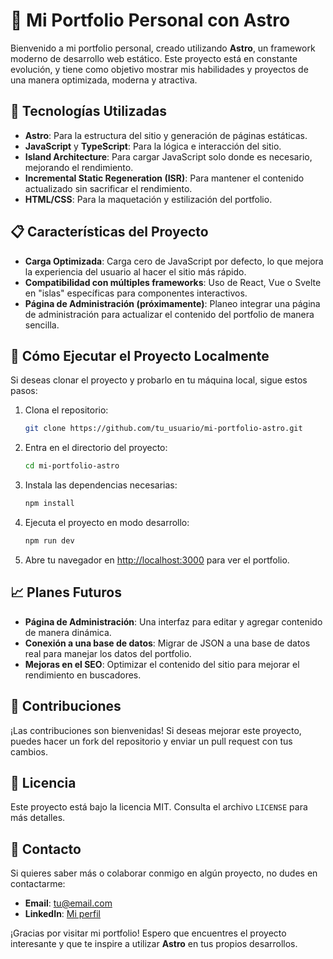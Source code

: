 # 🚀 Mi Portfolio Personal con Astro

Bienvenido a mi portfolio personal, creado utilizando **Astro**, un framework moderno de desarrollo web estático. Este proyecto está en constante evolución, y tiene como objetivo mostrar mis habilidades y proyectos de una manera optimizada, moderna y atractiva.

## 🌟 Tecnologías Utilizadas
- **Astro**: Para la estructura del sitio y generación de páginas estáticas.
- **JavaScript** y **TypeScript**: Para la lógica e interacción del sitio.
- **Island Architecture**: Para cargar JavaScript solo donde es necesario, mejorando el rendimiento.
- **Incremental Static Regeneration (ISR)**: Para mantener el contenido actualizado sin sacrificar el rendimiento.
- **HTML/CSS**: Para la maquetación y estilización del portfolio.

## 📋 Características del Proyecto
- **Carga Optimizada**: Carga cero de JavaScript por defecto, lo que mejora la experiencia del usuario al hacer el sitio más rápido.
- **Compatibilidad con múltiples frameworks**: Uso de React, Vue o Svelte en "islas" específicas para componentes interactivos.
- **Página de Administración (próximamente)**: Planeo integrar una página de administración para actualizar el contenido del portfolio de manera sencilla.

## 🔧 Cómo Ejecutar el Proyecto Localmente

Si deseas clonar el proyecto y probarlo en tu máquina local, sigue estos pasos:

1. Clona el repositorio:
   ```sh
   git clone https://github.com/tu_usuario/mi-portfolio-astro.git
   ```

2. Entra en el directorio del proyecto:
   ```sh
   cd mi-portfolio-astro
   ```

3. Instala las dependencias necesarias:
   ```sh
   npm install
   ```

4. Ejecuta el proyecto en modo desarrollo:
   ```sh
   npm run dev
   ```

5. Abre tu navegador en [http://localhost:3000](http://localhost:3000) para ver el portfolio.

## 📈 Planes Futuros
- **Página de Administración**: Una interfaz para editar y agregar contenido de manera dinámica.
- **Conexión a una base de datos**: Migrar de JSON a una base de datos real para manejar los datos del portfolio.
- **Mejoras en el SEO**: Optimizar el contenido del sitio para mejorar el rendimiento en buscadores.

## 🤝 Contribuciones
¡Las contribuciones son bienvenidas! Si deseas mejorar este proyecto, puedes hacer un fork del repositorio y enviar un pull request con tus cambios.

## 📝 Licencia
Este proyecto está bajo la licencia MIT. Consulta el archivo `LICENSE` para más detalles.

## 📧 Contacto
Si quieres saber más o colaborar conmigo en algún proyecto, no dudes en contactarme:
- **Email**: tu@email.com
- **LinkedIn**: [Mi perfil](https://linkedin.com/in/tu-perfil)

¡Gracias por visitar mi portfolio! Espero que encuentres el proyecto interesante y que te inspire a utilizar **Astro** en tus propios desarrollos.

